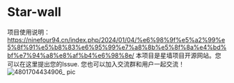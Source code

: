 # Star-wall
项目使用说明：https://ninefour94.cn/index.php/2024/01/04/%e6%98%9f%e5%a2%99%e5%8f%91%e5%b8%83%e6%95%99%e7%a8%8b%e5%8f%8a%e4%bd%bf%e7%94%a8%e8%af%b4%e6%98%8e/
本项目是星墙项目开源网站。您可以在这里提出您的Issue. 您也可以加入交流群和用户一起交流！
![4801704434906_ pic](https://github.com/Michaelwucoc/Star-wall/assets/110759450/04d80393-f798-41eb-b580-489db2a398de)
